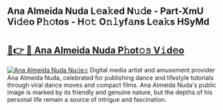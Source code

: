 ## Ana Almeida Nuda L𝚎a𝚔ed N𝚞𝚍e - Part-XmU Vi𝚍𝚎o P𝚑𝚘tos - H𝚘𝚝 O𝚗𝚕yf𝚊ns L𝚎a𝚔s HSyMd

# <h2><a href="http://kf4efj6.oniu.top/?m=Ana+Almeida+Nuda">🔗👉 🔴 Ana Almeida Nuda P𝚑ot𝚘𝚜 V𝚒d𝚎o</a></h2>

[![Ana Almeida Nuda Nu𝚍e𝚜](https://i.imgur.com/0qMVB7G.gif)](http://kf4efj6.oniu.top/?m=Ana+Almeida+Nuda)
Digital media artist and amusement provider Ana Almeida Nuda, celebrated for publishing dance and lifestyle tutorials through viral dance moves and compact films. Ana Almeida Nuda's public image is marked by its friendly and genuine nature, but the depths of his personal life remain a source of intrigue and fascination.  
